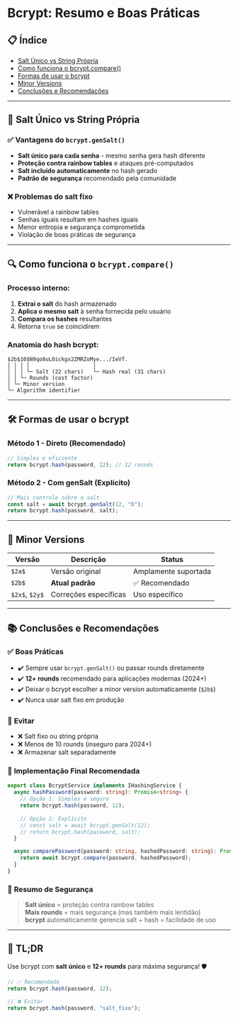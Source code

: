# Bcrypt: Resumo e Boas Práticas

## 📋 Índice
- [Salt Único vs String Própria](#salt-único-vs-string-própria)
- [Como funciona o bcrypt.compare()](#como-funciona-o-bcryptcompare)
- [Formas de usar o bcrypt](#formas-de-usar-o-bcrypt)
- [Minor Versions](#minor-versions)
- [Conclusões e Recomendações](#conclusões-e-recomendações)

---

## 🧂 Salt Único vs String Própria

### ✅ **Vantagens do `bcrypt.genSalt()`**

- **Salt único para cada senha** - mesmo senha gera hash diferente
- **Proteção contra rainbow tables** e ataques pré-computados
- **Salt incluído automaticamente** no hash gerado
- **Padrão de segurança** recomendado pela comunidade

### ❌ **Problemas do salt fixo**

- Vulnerável a rainbow tables
- Senhas iguais resultam em hashes iguais
- Menor entropia e segurança comprometida
- Violação de boas práticas de segurança

---

## 🔍 Como funciona o `bcrypt.compare()`

### Processo interno:

1. **Extrai o salt** do hash armazenado
2. **Aplica o mesmo salt** à senha fornecida pelo usuário
3. **Compara os hashes** resultantes
4. Retorna `true` se coincidirem

### Anatomia do hash bcrypt:

```
$2b$10$N9qo8uLOickgx2ZMRZoMye.../IeVf.
│ │ │ │                    │
│ │ │ └─ Salt (22 chars)   └─ Hash real (31 chars)
│ │ └─ Rounds (cost factor)
│ └─ Minor version
└─ Algorithm identifier
```

---

## 🛠️ Formas de usar o bcrypt

### Método 1 - Direto (Recomendado)
```typescript
// Simples e eficiente
return bcrypt.hash(password, 12); // 12 rounds
```

### Método 2 - Com genSalt (Explícito)
```typescript
// Mais controle sobre o salt
const salt = await bcrypt.genSalt(12, "b");
return bcrypt.hash(password, salt);
```

---

## 🔢 Minor Versions

| Versão | Descrição | Status |
|--------|-----------|--------|
| `$2a$` | Versão original | Amplamente suportada |
| `$2b$` | **Atual padrão** | ✅ Recomendado |
| `$2x$`, `$2y$` | Correções específicas | Uso específico |

---

## 📚 Conclusões e Recomendações

### ✅ **Boas Práticas**

- ✔️ Sempre usar `bcrypt.genSalt()` ou passar rounds diretamente
- ✔️ **12+ rounds** recomendado para aplicações modernas (2024+)
- ✔️ Deixar o bcrypt escolher a minor version automaticamente (`$2b$`)
- ✔️ Nunca usar salt fixo em produção

### 🚫 **Evitar**

- ❌ Salt fixo ou string própria
- ❌ Menos de 10 rounds (inseguro para 2024+)
- ❌ Armazenar salt separadamente

### 🔧 **Implementação Final Recomendada**

```typescript
export class BcryptService implements IHashingService {
  async hashPassword(password: string): Promise<string> {
    // Opção 1: Simples e seguro
    return bcrypt.hash(password, 12);
    
    // Opção 2: Explícito
    // const salt = await bcrypt.genSalt(12);
    // return bcrypt.hash(password, salt);
  }

  async comparePassword(password: string, hashedPassword: string): Promise<boolean> {
    return await bcrypt.compare(password, hashedPassword);
  }
}
```

### 🔐 **Resumo de Segurança**

> **Salt único** = proteção contra rainbow tables  
> **Mais rounds** = mais segurança (mas também mais lentidão)  
> **bcrypt** automaticamente gerencia salt + hash = facilidade de uso

---

## 🎯 **TL;DR**

Use bcrypt com **salt único** e **12+ rounds** para máxima segurança! 🛡️

```typescript
// ✅ Recomendado
return bcrypt.hash(password, 12);

// ❌ Evitar
return bcrypt.hash(password, "salt_fixo");
```
